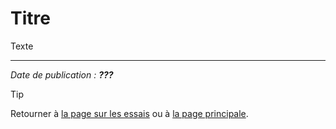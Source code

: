 # Titre

Texte


---

*Date de publication : **???***

> [!TIP]  
> Retourner à [la page sur les essais](../README.md) ou à [la page principale](../../README.md).